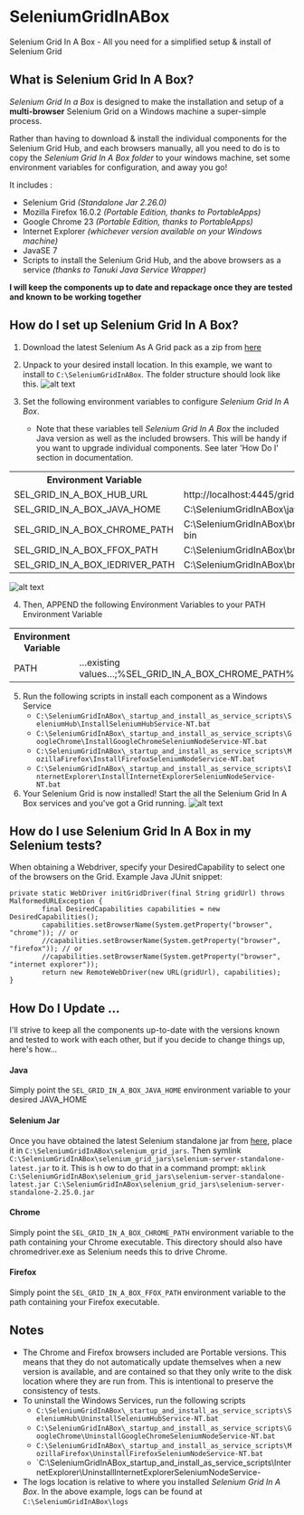 SeleniumGridInABox
==================

Selenium Grid In A Box - All you need for a simplified setup &amp; install of Selenium Grid

What is Selenium Grid In A Box?
--------------------------------
_Selenium Grid In a Box_ is designed to make the installation and setup of a __multi-browser__ Selenium Grid on a Windows machine a super-simple process.

Rather than having to download & install the individual components for the Selenium Grid Hub, and each browsers manually, all you need to do is to copy the _Selenium Grid In A Box folder_ to your windows machine, set some environment variables for configuration, and away you go!

It includes :
- Selenium Grid _(Standalone Jar 2.26.0)_
- Mozilla Firefox 16.0.2 _(Portable Edition, thanks to PortableApps)_
- Google Chrome 23 _(Portable Edition, thanks to PortableApps)_
- Internet Explorer _(whichever version available on your Windows machine)_
- JavaSE 7
- Scripts to install the Selenium Grid Hub, and the above browsers as a service _(thanks to Tanuki Java Service Wrapper)_

__I will keep the components up to date and repackage once they are tested and known to be working together__

How do I set up Selenium Grid In A Box?
---------------------------------------
1. Download the latest Selenium As A Grid pack as a zip from [here](https://github.com/kennychua/SeleniumGridInABox/downloads)

2. Unpack to your desired install location. In this example, we want to install to
	`C:\SeleniumGridInABox`.
The folder structure should look like this.
![alt text](http://kennychua.net/wp-content/uploads/2012/12/sgib_unpacked_folder_structure.png "Unpacked folder structure")
3. Set the following environment variables to configure _Selenium Grid In A Box_. 
	- Note that these variables tell _Selenium Grid In A Box_ the included Java version as well as the included browsers. This will be handy if you want to upgrade individual components. See later 'How Do I' section in documentation.
<table>
  <tr>
    <th>Environment Variable</th>
    <th>Example</th>
  </tr>
  <tr>
    <td>SEL_GRID_IN_A_BOX_HUB_URL</td>
    <td>http://localhost:4445/grid/register</td>
  </tr>
  <tr>
    <td>SEL_GRID_IN_A_BOX_JAVA_HOME</td>
    <td>C:\SeleniumGridInABox\java\jre7</td>
  </tr>
  <tr>
    <td>SEL_GRID_IN_A_BOX_CHROME_PATH</td>
    <td>C:\SeleniumGridInABox\browsers\GoogleChrome23Portable\App\Chrome-bin</td>
  </tr>
  <tr>
    <td>SEL_GRID_IN_A_BOX_FFOX_PATH</td>
    <td>C:\SeleniumGridInABox\browsers\Firefox16.0.2Portable\App\Firefox</td>
  </tr>
  <tr>
    <td>SEL_GRID_IN_A_BOX_IEDRIVER_PATH</td>
    <td>C:\SeleniumGridInABox\browsers\IEDriverServer\32bit</td>
  </tr>
</table>

![alt text](http://kennychua.net/wp-content/uploads/2012/12/sgib_environment_variables.png "Example environment variables")

4. Then, APPEND the following Environment Variables to your PATH Environment Variable
<table>
  <tr>
    <th>Environment Variable</th>
    <th>Example</th>
  </tr>
  <tr>
    <td>PATH</td>
    <td>…existing values…;%SEL_GRID_IN_A_BOX_CHROME_PATH%;%SEL_GRID_IN_A_BOX_FFOX_PATH%;%SEL_GRID_IN_A_BOX_IEDRIVER_PATH%</td>
  </tr>
</table>

5. Run the following scripts in install each component as a Windows Service
	- `C:\SeleniumGridInABox\_startup_and_install_as_service_scripts\SeleniumHub\InstallSeleniumHubService-NT.bat`
	- `C:\SeleniumGridInABox\_startup_and_install_as_service_scripts\GoogleChrome\InstallGoogleChromeSeleniumNodeService-NT.bat`
	- `C:\SeleniumGridInABox\_startup_and_install_as_service_scripts\MozillaFirefox\InstallFirefoxSeleniumNodeService-NT.bat`
	- `C:\SeleniumGridInABox\_startup_and_install_as_service_scripts\InternetExplorer\InstallInternetExplorerSeleniumNodeService-NT.bat`
6. Your Selenium Grid is now installed! Start the all the Selenium Grid In A Box services and you've got a Grid running.
![alt text](http://kennychua.net/wp-content/uploads/2012/12/sgib_services.png "Selenium In A Box services")

How do I use Selenium Grid In A Box in my Selenium tests?
------------------------------------------------------------
When obtaining a Webdriver, specify your DesiredCapability to select one of the browsers on the Grid.
Example Java JUnit snippet:
```
private static WebDriver initGridDriver(final String gridUrl) throws MalformedURLException {
        final DesiredCapabilities capabilities = new DesiredCapabilities();
        capabilities.setBrowserName(System.getProperty("browser", "chrome")); // or
        //capabilities.setBrowserName(System.getProperty("browser", "firefox")); // or
        //capabilities.setBrowserName(System.getProperty("browser", "internet explorer")); 
        return new RemoteWebDriver(new URL(gridUrl), capabilities);
}
```

How Do I Update …
------------------------------------------------------------
I'll strive to keep all the components up-to-date with the versions known and tested to work with each other, but if you decide to change things up, here's how…
#### Java
Simply point the `SEL_GRID_IN_A_BOX_JAVA_HOME` environment variable to your desired JAVA_HOME
#### Selenium Jar
Once you have obtained the latest Selenium standalone jar from [here](http://code.google.com/p/selenium/downloads/list), place it in `C:\SeleniumGridInABox\selenium_grid_jars`. Then symlink `C:\SeleniumGridInABox\selenium_grid_jars\selenium-server-standalone-latest.jar` to it. This is h	ow to do that in a command prompt:
`mklink C:\SeleniumGridInABox\selenium_grid_jars\selenium-server-standalone-latest.jar C:\SeleniumGridInABox\selenium_grid_jars\selenium-server-standalone-2.25.0.jar`
#### Chrome
Simply point the `SEL_GRID_IN_A_BOX_CHROME_PATH` environment variable to the path containing your Chrome executable. This directory should also have chromedriver.exe as Selenium needs this to drive Chrome.
#### Firefox
Simply point the `SEL_GRID_IN_A_BOX_FFOX_PATH` environment variable to the path containing your Firefox executable. 


Notes
------
- The Chrome and Firefox browsers included are Portable versions. This means that they do not automatically update themselves when a new version is available, and are contained so that they only write to the disk location where they are run from. This is intentional to preserve the consistency of tests.
- To uninstall the Windows Services, run the following scripts
	- `C:\SeleniumGridInABox\_startup_and_install_as_service_scripts\SeleniumHub\UninstallSeleniumHubService-NT.bat`
	- `C:\SeleniumGridInABox\_startup_and_install_as_service_scripts\GoogleChrome\UninstallGoogleChromeSeleniumNodeService-NT.bat`
	- `C:\SeleniumGridInABox\_startup_and_install_as_service_scripts\MozillaFirefox\UninstallFirefoxSeleniumNodeService-NT.bat`
	- `C:\SeleniumGridInABox\_startup_and_install_as_service_scripts\InternetExplorer\UninstallInternetExplorerSeleniumNodeService-
- The logs location is relative to where you installed _Selenium Grid In A Box_. In the above example, logs can be found at `C:\SeleniumGridInABox\logs`
